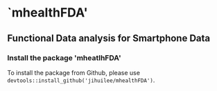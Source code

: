 # `mhealthFDA'

## Functional Data analysis for Smartphone Data

### Install the package 'mheatlhFDA'
To install the package from Github, please use `devtools::install_github('jihuilee/mhealthFDA')`.
